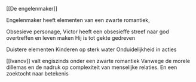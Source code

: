[[De engelenmaker]]

Engelenmaker heeft elementen van een zwarte romantiek,

Obsesieve personage,
	Victor heeft een obsesieffe streef  naar god overtreffen en leven maken
	Hij is tot gekte gedreven

Duistere elementen
	Kinderen op sterk water
	Onduidelijkheid in acties



[[Ivanov]]
valt engiszinds onder een zwarte romantiek
Vanwege de morele dillemas en de nadruk op complexiteit van menselijke relaties.
En een zoektocht naar betekenis